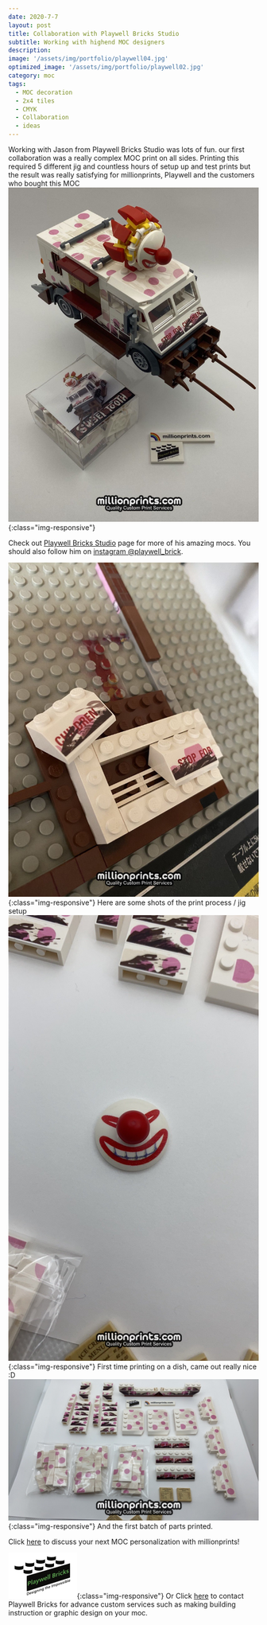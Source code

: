 ```yaml
---
date: 2020-7-7
layout: post
title: Collaboration with Playwell Bricks Studio
subtitle: Working with highend MOC designers   
description: 
image: '/assets/img/portfolio/playwell04.jpg'
optimized_image: '/assets/img/portfolio/playwell02.jpg'
category: moc
tags:
  - MOC decoration
  - 2x4 tiles
  - CMYK
  - Collaboration
  - ideas
---
```


Working with Jason from Playwell Bricks Studio was lots of fun. our first collaboration was a really complex MOC print on all sides. Printing this required 5 different jig and countless hours of setup up and test prints but the result was really satisfying for millionprints, Playwell and the customers who bought this MOC 
![other view](/assets/img/portfolio/playwell03.jpg){:class="img-responsive"}

Check out [Playwell Bricks Studio](https://playwell-bricks.com/projects/) page for more of his amazing mocs.
You should also follow him on [instagram @playwell_brick](https://www.instagram.com/p/CGsS08vpU02/).


![other view](/assets/img/portfolio/playwell01.jpg){:class="img-responsive"}
Here are some shots of the print process / jig setup
![other view](/assets/img/portfolio/playwell08.jpg){:class="img-responsive"}
First time printing on a dish, came out really nice :D 
![other view](/assets/img/portfolio/playwell07.jpg){:class="img-responsive"}
And the first batch of parts printed.
 

Click [here](https://millionprints.com/contact/) to discuss your next MOC personalization with millionprints!

![other view](/assets/img/Tiger_131-03.png){:class="img-responsive"}
Or Click [here](https://playwell-bricks.com/custom-services/) to contact Playwell Bricks for advance custom services such as making building instruction or graphic design on your moc.
